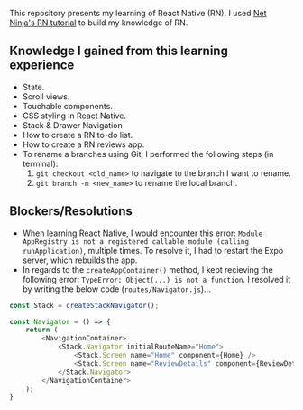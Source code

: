 This repository presents my learning of React Native (RN). I used [Net Ninja's RN tutorial](https://www.youtube.com/playlist?list=PL4cUxeGkcC9ixPU-QkScoRBVxtPPzVjrQ) to build my knowledge of RN. 

## Knowledge I gained from this learning experience
- State.
- Scroll views.
- Touchable components.
- CSS styling in React Native.
- Stack & Drawer Navigation
- How to create a RN to-do list.
- How to create a RN reviews app.
- To rename a branches using Git, I performed the following steps (in terminal):
    1. `git checkout <old_name>` to navigate to the branch I want to rename.
    2. `git branch -m <new_name>` to rename the local branch.

## Blockers/Resolutions
- When learning React Native, I would encounter this error: `Module AppRegistry is not a registered callable module (calling runApplication)`, multiple times. To resolve it, I had to restart the Expo server, which rebuilds the app. 
- In regards to the `createAppContainer()` method, I kept recieving the following error: `TypeError: Object(...) is not a function`. I resolved it by writing the below code (`routes/Navigator.js`)...

```javascript
const Stack = createStackNavigator();

const Navigator = () => {
    return (
        <NavigationContainer>
            <Stack.Navigator initialRouteName="Home">
                <Stack.Screen name="Home" component={Home} />
                <Stack.Screen name="ReviewDetails" component={ReviewDetails} />
            </Stack.Navigator>
        </NavigationContainer>
    );
}
```